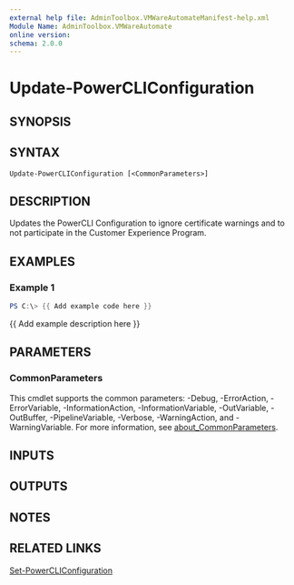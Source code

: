 ```yaml
---
external help file: AdminToolbox.VMWareAutomateManifest-help.xml
Module Name: AdminToolbox.VMWareAutomate
online version:
schema: 2.0.0
---
```


# Update-PowerCLIConfiguration

## SYNOPSIS

## SYNTAX

```
Update-PowerCLIConfiguration [<CommonParameters>]
```

## DESCRIPTION
Updates the PowerCLI Configuration to ignore certificate warnings and to not participate in the Customer Experience Program.

## EXAMPLES

### Example 1
```powershell
PS C:\> {{ Add example code here }}
```

{{ Add example description here }}

## PARAMETERS

### CommonParameters
This cmdlet supports the common parameters: -Debug, -ErrorAction, -ErrorVariable, -InformationAction, -InformationVariable, -OutVariable, -OutBuffer, -PipelineVariable, -Verbose, -WarningAction, and -WarningVariable. For more information, see [about_CommonParameters](http://go.microsoft.com/fwlink/?LinkID=113216).

## INPUTS

## OUTPUTS

## NOTES

## RELATED LINKS

[Set-PowerCLIConfiguration]()

